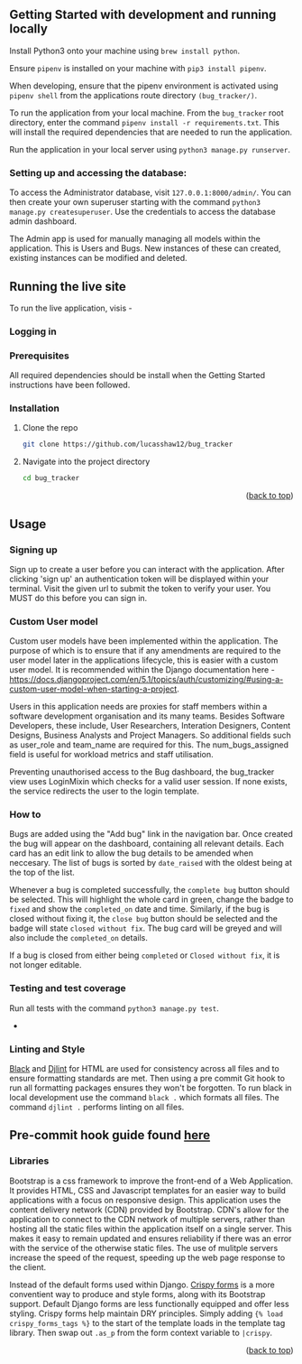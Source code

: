 ## Getting Started with development and running locally

Install Python3 onto your machine using `brew install python`.

Ensure `pipenv` is installed on your machine with `pip3 install pipenv`.

When developing, ensure that the pipenv environment is activated using `pipenv shell` from the applications route directory `(bug_tracker/)`.

To run the application from your local machine. From the `bug_tracker` root directory, enter the command `pipenv install -r requirements.txt`. This will install the required dependencies that are needed to run the application.

Run the application in your local server using `python3 manage.py runserver`.

### Setting up and accessing the database:

To access the Administrator database, visit `127.0.0.1:8000/admin/`. You can then create your own superuser starting with the command `python3 manage.py createsuperuser`. Use the credentials to access the database admin dashboard.

The Admin app is used for manually managing all models within the application. This is Users and Bugs. New instances of these can created, existing instances can be modified and deleted.

## Running the live site
To run the live application, visis -

### Logging in


### Prerequisites
All required dependencies should be install when the Getting Started instructions have been followed.


### Installation

1. Clone the repo
   ```sh
   git clone https://github.com/lucasshaw12/bug_tracker
   ```
2. Navigate into the project directory
   ```sh
   cd bug_tracker
   ```

<p align="right">(<a href="#readme-top">back to top</a>)</p>



## Usage

### Signing up
Sign up to create a user before you can interact with the application. After clicking 'sign up' an authentication token will be displayed within your terminal. Visit the given url to submit the token to verify your user. You MUST do this before you can sign in.

### Custom User model
Custom user models have been implemented within the application. The purpose of which is to ensure that if any amendments are required to the user model later in the applications lifecycle, this is easier with a custom user model. It is recommended within the Django documentation here - https://docs.djangoproject.com/en/5.1/topics/auth/customizing/#using-a-custom-user-model-when-starting-a-project.

Users in this application needs are proxies for staff members within a software development organisation and its many teams. Besides Software Developers, these include, User Researchers, Interation Designers, Content Designs, Business Analysts and Project Managers. So additional fields such as user_role and team_name are required for this. The num_bugs_assigned field is useful for workload metrics and staff utilisation.

Preventing unauthorised access to the Bug dashboard, the bug_tracker view uses LoginMixin which checks for a valid user session. If none exists, the service redirects the user to the login template.

### How to
Bugs are added using the "Add bug" link in the navigation bar. Once created the bug will appear on the dashboard, containing all relevant details. Each card has an edit link to allow the bug details to be amended when neccesary. The list of bugs is sorted by `date_raised` with the oldest being at the top of the list.

Whenever a bug is completed successfully, the `complete bug` button should be selected. This will highlight the whole card in green, change the badge to `fixed` and show the `completed_on` date and time. Similarly, if the bug is closed without fixing it, the `close bug` button should be selected and the badge will state `closed without fix`. The bug card will be greyed and will also include the `completed_on` details.

If a bug is closed from either being `completed` or `Closed without fix`, it is not longer editable.

### Testing and test coverage
Run all tests with the command `python3 manage.py test`.

-

### Linting and Style
[Black](https://github.com/psf/black) and [Djlint](https://github.com/djlint/djlint) for HTML are used for consistency across all files and to ensure formatting standards are met. Then using a pre commit Git hook to run all formatting packages ensures they won't be forgotten.
To run black in local development use the command `black .` which formats all files. The command `djlint .` performs linting on all files.

Pre-commit hook guide found [here](https://dev.to/earthcomfy/django-code-formatting-and-linting-made-easy-a-step-by-step-pre-commit-hook-tutorial-592f#black)
-


### Libraries
Bootstrap is a css framework to improve the front-end of a Web Application. It provides HTML, CSS and Javascript templates for an easier way to build applications with a focus on responsive design. This application uses the content delivery network (CDN) provided by Bootstrap. CDN's allow for the application to connect to the CDN network of multiple servers, rather than hosting all the static files within the application itself on a single server. This makes it easy to remain updated and ensures reliability if there was an error with the service of the otherwise static files. The use of mulitple servers increase the speed of the request, speeding up the web page response to the client.

Instead of the default forms used within Django. [Crispy forms](https://github.com/django-crispy-forms/django-crispy-forms?tab=readme-ov-file) is a more conventient way to produce and style forms, along with its Bootstrap support. Default Django forms are less functionally equipped and offer less styling. Crispy forms help maintain DRY principles. Simply adding `{% load crispy_forms_tags %}` to the start of the template loads in the template tag library. Then swap out `.as_p` from the form context variable to `|crispy`.

<p align="right">(<a href="#readme-top">back to top</a>)</p>
